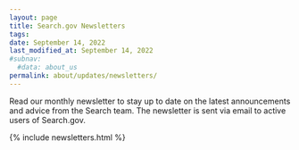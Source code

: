 ```yaml
---
layout: page
title: Search.gov Newsletters
tags: 
date: September 14, 2022
last_modified_at: September 14, 2022
#subnav:
  #data: about_us
permalink: about/updates/newsletters/
---
```

Read our monthly newsletter to stay up to date on the latest announcements and advice from the Search team. The newsletter is sent via email to active users of Search.gov.

{% include newsletters.html %}